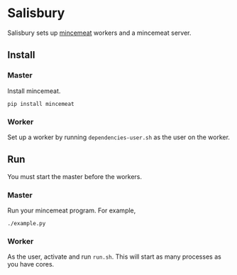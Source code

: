 Salisbury
=======

Salisbury sets up [mincemeat](https://github.com/michaelfairley/mincemeatpy)
workers and a mincemeat server.

## Install

### Master
Install mincemeat.

    pip install mincemeat

### Worker
Set up a worker by running `dependencies-user.sh` as the user on the worker.

## Run
You must start the master before the workers.

### Master
Run your mincemeat program. For example,

    ./example.py

### Worker
As the user, activate and run `run.sh`. This will start as many processes
as you have cores.
